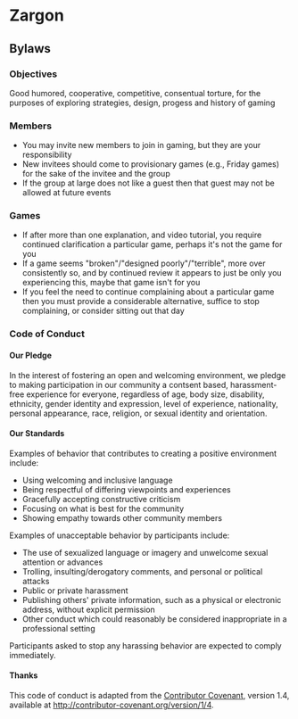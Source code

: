 # Zargon

## Bylaws

### Objectives

Good humored, cooperative, competitive, consentual torture, for the purposes of exploring strategies, design, progess and history of gaming

### Members

* You may invite new members to join in gaming, but they are your responsibility
* New invitees should come to provisionary games (e.g., Friday games) for the sake of the invitee and the group
* If the group at large does not like a guest then that guest may not be allowed at future events

### Games

* If after more than one explanation, and video tutorial, you require continued clarification a particular game, perhaps it's not the game for you
* If a game seems "broken"/"designed poorly"/"terrible", more over consistently so, and by continued review it appears to just be only you experiencing this, maybe that game isn't for you
* If you feel the need to continue complaining about a particular game then you must provide a considerable alternative, suffice to stop complaining, or consider sitting out that day

### Code of Conduct

#### Our Pledge

In the interest of fostering an open and welcoming environment, we pledge to
making participation in our community a contsent based, harassment-free
experience for everyone, regardless of age, body size, disability, ethnicity,
gender identity and expression, level of experience, nationality, personal
appearance, race, religion, or sexual identity and orientation.

#### Our Standards

Examples of behavior that contributes to creating a positive environment include:

* Using welcoming and inclusive language
* Being respectful of differing viewpoints and experiences
* Gracefully accepting constructive criticism
* Focusing on what is best for the community
* Showing empathy towards other community members

Examples of unacceptable behavior by participants include:

* The use of sexualized language or imagery and unwelcome sexual attention or advances
* Trolling, insulting/derogatory comments, and personal or political attacks
* Public or private harassment
* Publishing others' private information, such as a physical or electronic address, without explicit permission
* Other conduct which could reasonably be considered inappropriate in a professional setting

Participants asked to stop any harassing behavior are expected to comply immediately.

#### Thanks

This code of conduct is adapted from the [Contributor Covenant](http://contributor-covenant.org/), version 1.4, available at http://contributor-covenant.org/version/1/4.

